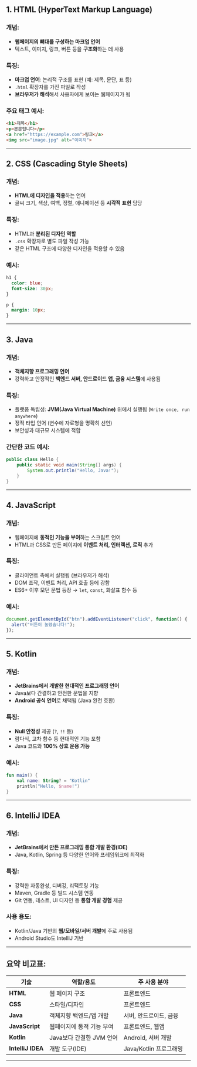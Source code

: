 ## 1. **HTML (HyperText Markup Language)**

### 개념:

* **웹페이지의 뼈대를 구성하는 마크업 언어**
* 텍스트, 이미지, 링크, 버튼 등을 **구조화**하는 데 사용

### 특징:

* **마크업 언어**: 논리적 구조를 표현 (예: 제목, 문단, 표 등)
* `.html` 확장자를 가진 파일로 작성
* **브라우저가 해석**해서 사용자에게 보이는 웹페이지가 됨

### 주요 태그 예시:

```html
<h1>제목</h1>
<p>본문입니다</p>
<a href="https://example.com">링크</a>
<img src="image.jpg" alt="이미지">
```

---

## 2. **CSS (Cascading Style Sheets)**

### 개념:

* **HTML에 디자인을 적용**하는 언어
* 글씨 크기, 색상, 여백, 정렬, 애니메이션 등 **시각적 표현** 담당

### 특징:

* HTML과 **분리된 디자인 역할**
* `.css` 확장자로 별도 파일 작성 가능
* 같은 HTML 구조에 다양한 디자인을 적용할 수 있음

### 예시:

```css
h1 {
  color: blue;
  font-size: 30px;
}

p {
  margin: 10px;
}
```

---

## 3. **Java**

### 개념:

* **객체지향 프로그래밍 언어**
* 강력하고 안정적인 **백엔드 서버, 안드로이드 앱, 금융 시스템**에 사용됨

### 특징:

* 플랫폼 독립성: **JVM(Java Virtual Machine)** 위에서 실행됨 (`Write once, run anywhere`)
* 정적 타입 언어 (변수에 자료형을 명확히 선언)
* 보안성과 대규모 시스템에 적합

### 간단한 코드 예시:

```java
public class Hello {
    public static void main(String[] args) {
        System.out.println("Hello, Java!");
    }
}
```

---

## 4. **JavaScript**

### 개념:

* 웹페이지에 **동적인 기능을 부여**하는 스크립트 언어
* HTML과 CSS로 만든 페이지에 **이벤트 처리, 인터랙션, 로직** 추가

### 특징:

* 클라이언트 측에서 실행됨 (브라우저가 해석)
* DOM 조작, 이벤트 처리, API 호출 등에 강함
* ES6+ 이후 모던 문법 등장 → `let`, `const`, 화살표 함수 등

### 예시:

```javascript
document.getElementById("btn").addEventListener("click", function() {
  alert("버튼이 눌렸습니다!");
});
```

---

## 5. **Kotlin**

### 개념:

* **JetBrains에서 개발한 현대적인 프로그래밍 언어**
* Java보다 간결하고 안전한 문법을 지향
* **Android 공식 언어**로 채택됨 (Java 완전 호환)

### 특징:

* **Null 안정성** 제공 (`?`, `!!` 등)
* 람다식, 고차 함수 등 현대적인 기능 포함
* Java 코드와 **100% 상호 운용 가능**

### 예시:

```kotlin
fun main() {
    val name: String? = "Kotlin"
    println("Hello, $name!")
}
```

---

## 6. **IntelliJ IDEA**

### 개념:

* **JetBrains에서 만든 프로그래밍 통합 개발 환경(IDE)**
* Java, Kotlin, Spring 등 다양한 언어와 프레임워크에 최적화

### 특징:

* 강력한 자동완성, 디버깅, 리팩토링 기능
* Maven, Gradle 등 빌드 시스템 연동
* Git 연동, 테스트, UI 디자인 등 **통합 개발 경험** 제공

### 사용 용도:

* Kotlin/Java 기반의 **웹/모바일/서버 개발**에 주로 사용됨
* Android Studio도 IntelliJ 기반

---

## 요약 비교표:

| 기술                | 역할/용도             | 주 사용 분야           |
| ----------------- | ----------------- | ----------------- |
| **HTML**          | 웹 페이지 구조          | 프론트엔드             |
| **CSS**           | 스타일/디자인           | 프론트엔드             |
| **Java**          | 객체지향 백엔드/앱 개발     | 서버, 안드로이드, 금융     |
| **JavaScript**    | 웹페이지에 동적 기능 부여    | 프론트엔드, 웹앱         |
| **Kotlin**        | Java보다 간결한 JVM 언어 | Android, 서버 개발    |
| **IntelliJ IDEA** | 개발 도구(IDE)        | Java/Kotlin 프로그래밍 |

---

